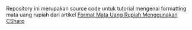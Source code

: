 Repository ini merupakan source code untuk tutorial mengenai formatting mata uang rupiah dari artikel [Format Mata Uang Rupiah Menggunakan CSharp](https://devkage.online/tutorial/format-mata-uang-rupiah-menggunakan-csharp/)
